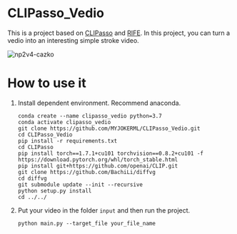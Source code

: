 # CLIPasso_Vedio

This is a project based on [CLIPasso](https://clipasso.github.io/clipasso/) and [RIFE](https://github.com/megvii-research/ECCV2022-RIFE). In this project, you can turn a vedio into an interesting simple stroke video.

![np2v4-cazko](./Docs/output_64X_64fps.gif)


# How to use it

1. Install dependent environment. Recommend anaconda.

   ```
   conda create --name clipasso_vedio python=3.7
   conda activate clipasso_vedio
   git clone https://github.com/MYJOKERML/CLIPasso_Vedio.git
   cd CLIPasso_Vedio
   pip install -r requirements.txt
   cd CLIPasso
   pip install torch==1.7.1+cu101 torchvision==0.8.2+cu101 -f https://download.pytorch.org/whl/torch_stable.html
   pip install git+https://github.com/openai/CLIP.git
   git clone https://github.com/BachiLi/diffvg
   cd diffvg
   git submodule update --init --recursive
   python setup.py install
   cd ../../
   ```

2. Put your video in the folder `input` and then run the project.

   ```
   python main.py --target_file your_file_name
   ```

   



